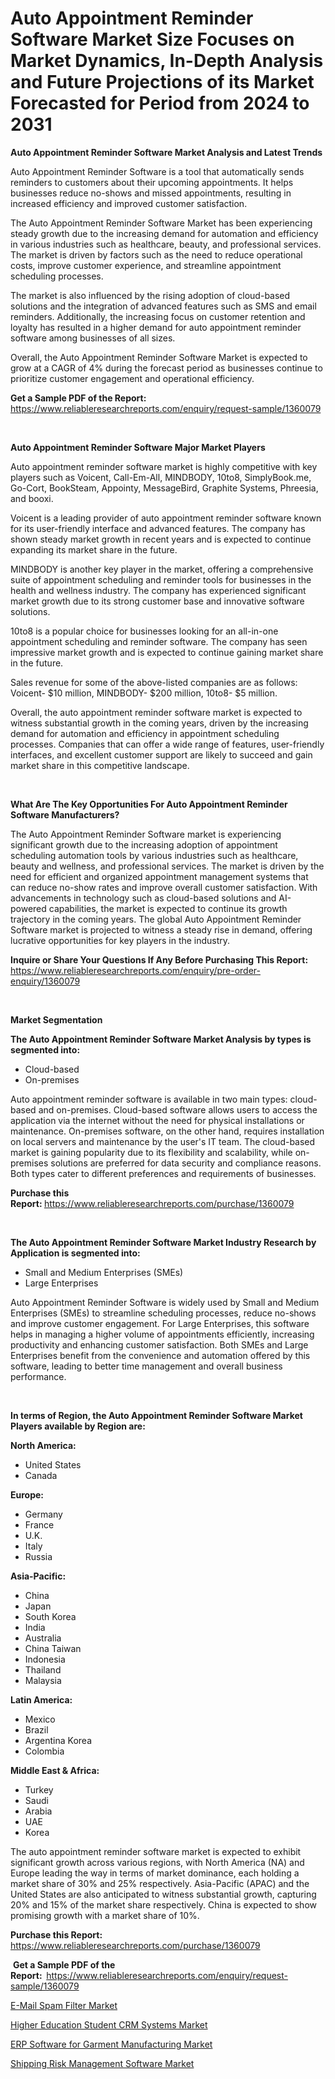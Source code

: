 <p><h1>Auto Appointment Reminder Software Market Size Focuses on Market Dynamics, In-Depth Analysis and Future Projections of its Market Forecasted for Period from 2024 to 2031</h1></p><p><strong>Auto Appointment Reminder Software Market Analysis and Latest Trends</strong></p>
<p><p>Auto Appointment Reminder Software is a tool that automatically sends reminders to customers about their upcoming appointments. It helps businesses reduce no-shows and missed appointments, resulting in increased efficiency and improved customer satisfaction.</p><p>The Auto Appointment Reminder Software Market has been experiencing steady growth due to the increasing demand for automation and efficiency in various industries such as healthcare, beauty, and professional services. The market is driven by factors such as the need to reduce operational costs, improve customer experience, and streamline appointment scheduling processes.</p><p>The market is also influenced by the rising adoption of cloud-based solutions and the integration of advanced features such as SMS and email reminders. Additionally, the increasing focus on customer retention and loyalty has resulted in a higher demand for auto appointment reminder software among businesses of all sizes.</p><p>Overall, the Auto Appointment Reminder Software Market is expected to grow at a CAGR of 4% during the forecast period as businesses continue to prioritize customer engagement and operational efficiency.</p></p>
<p><strong>Get a Sample PDF of the Report:&nbsp;</strong> <a href="https://www.reliableresearchreports.com/enquiry/request-sample/1360079">https://www.reliableresearchreports.com/enquiry/request-sample/1360079</a></p>
<p>&nbsp;</p>
<p><strong>Auto Appointment Reminder Software Major Market Players</strong></p>
<p><p>Auto appointment reminder software market is highly competitive with key players such as Voicent, Call-Em-All, MINDBODY, 10to8, SimplyBook.me, Go-Cort, BookSteam, Appointy, MessageBird, Graphite Systems, Phreesia, and booxi.</p><p>Voicent is a leading provider of auto appointment reminder software known for its user-friendly interface and advanced features. The company has shown steady market growth in recent years and is expected to continue expanding its market share in the future.</p><p>MINDBODY is another key player in the market, offering a comprehensive suite of appointment scheduling and reminder tools for businesses in the health and wellness industry. The company has experienced significant market growth due to its strong customer base and innovative software solutions.</p><p>10to8 is a popular choice for businesses looking for an all-in-one appointment scheduling and reminder software. The company has seen impressive market growth and is expected to continue gaining market share in the future.</p><p>Sales revenue for some of the above-listed companies are as follows: Voicent- $10 million, MINDBODY- $200 million, 10to8- $5 million.</p><p>Overall, the auto appointment reminder software market is expected to witness substantial growth in the coming years, driven by the increasing demand for automation and efficiency in appointment scheduling processes. Companies that can offer a wide range of features, user-friendly interfaces, and excellent customer support are likely to succeed and gain market share in this competitive landscape.</p></p>
<p>&nbsp;</p>
<p><strong>What Are The Key Opportunities For Auto Appointment Reminder Software Manufacturers?</strong></p>
<p><p>The Auto Appointment Reminder Software market is experiencing significant growth due to the increasing adoption of appointment scheduling automation tools by various industries such as healthcare, beauty and wellness, and professional services. The market is driven by the need for efficient and organized appointment management systems that can reduce no-show rates and improve overall customer satisfaction. With advancements in technology such as cloud-based solutions and AI-powered capabilities, the market is expected to continue its growth trajectory in the coming years. The global Auto Appointment Reminder Software market is projected to witness a steady rise in demand, offering lucrative opportunities for key players in the industry.</p></p>
<p><strong>Inquire or Share Your Questions If Any Before Purchasing This Report:</strong> <a href="https://www.reliableresearchreports.com/enquiry/pre-order-enquiry/1360079">https://www.reliableresearchreports.com/enquiry/pre-order-enquiry/1360079</a></p>
<p>&nbsp;</p>
<p><strong>Market Segmentation</strong></p>
<p><strong>The Auto Appointment Reminder Software Market Analysis by types is segmented into:</strong></p>
<p><ul><li>Cloud-based</li><li>On-premises</li></ul></p>
<p><p>Auto appointment reminder software is available in two main types: cloud-based and on-premises. Cloud-based software allows users to access the application via the internet without the need for physical installations or maintenance. On-premises software, on the other hand, requires installation on local servers and maintenance by the user's IT team. The cloud-based market is gaining popularity due to its flexibility and scalability, while on-premises solutions are preferred for data security and compliance reasons. Both types cater to different preferences and requirements of businesses.</p></p>
<p><strong>Purchase this Report:&nbsp;</strong><a href="https://www.reliableresearchreports.com/purchase/1360079">https://www.reliableresearchreports.com/purchase/1360079</a></p>
<p>&nbsp;</p>
<p><strong>The Auto Appointment Reminder Software Market Industry Research by Application is segmented into:</strong></p>
<p><ul><li>Small and Medium Enterprises (SMEs)</li><li>Large Enterprises</li></ul></p>
<p><p>Auto Appointment Reminder Software is widely used by Small and Medium Enterprises (SMEs) to streamline scheduling processes, reduce no-shows and improve customer engagement. For Large Enterprises, this software helps in managing a higher volume of appointments efficiently, increasing productivity and enhancing customer satisfaction. Both SMEs and Large Enterprises benefit from the convenience and automation offered by this software, leading to better time management and overall business performance.</p></p>
<p>&nbsp;</p>
<p><strong>In terms of Region, the Auto Appointment Reminder Software Market Players available by Region are:</strong></p>
<p>
    <p> <strong> North America: </strong>
        <ul>
            <li>United States</li>
            <li>Canada</li>
        </ul>
        </p> 
    <p> <strong> Europe: </strong>
        <ul>
            <li>Germany</li>
            <li>France</li>
            <li>U.K.</li>
            <li>Italy</li>
            <li>Russia</li>
        </ul>
        </p> 
    <p> <strong> Asia-Pacific: </strong>
        <ul>
            <li>China</li>
            <li>Japan</li>
            <li>South Korea</li>
            <li>India</li>
            <li>Australia</li>
            <li>China Taiwan</li>
            <li>Indonesia</li>
            <li>Thailand</li>
            <li>Malaysia</li>
        </ul>
        </p> 
    <p> <strong> Latin America: </strong>
        <ul>
            <li>Mexico</li>
            <li>Brazil</li>
            <li>Argentina Korea</li>
            <li>Colombia</li>
        </ul>
        </p> 
    <p> <strong> Middle East & Africa: </strong>
        <ul>
            <li>Turkey</li>
            <li>Saudi</li>
            <li>Arabia</li>
            <li>UAE</li>
            <li>Korea</li>
        </ul>
    </p>
    </p>
<p><p>The auto appointment reminder software market is expected to exhibit significant growth across various regions, with North America (NA) and Europe leading the way in terms of market dominance, each holding a market share of 30% and 25% respectively. Asia-Pacific (APAC) and the United States are also anticipated to witness substantial growth, capturing 20% and 15% of the market share respectively. China is expected to show promising growth with a market share of 10%.</p></p>
<p><strong>Purchase this Report: </strong><a href="https://www.reliableresearchreports.com/purchase/1360079">https://www.reliableresearchreports.com/purchase/1360079</a></p>
<p>&nbsp;<strong>Get a Sample PDF of the Report:&nbsp;&nbsp;</strong><a href="https://www.reliableresearchreports.com/enquiry/request-sample/1360079">https://www.reliableresearchreports.com/enquiry/request-sample/1360079</a></p>
<p><strong></strong></p>
<p><p><a href="https://github.com/gamblestampleyjenny50m5sl6/Market-Research-Report-List-1/blob/main/e-mail-spam-filter-market.md">E-Mail Spam Filter Market</a></p><p><a href="https://github.com/wwwkeltoum/Market-Research-Report-List-1/blob/main/higher-education-student-crm-systems-market.md">Higher Education Student CRM Systems Market</a></p><p><a href="https://github.com/nicholepatriciadoylenwnrjr0/Market-Research-Report-List-1/blob/main/erp-software-for-garment-manufacturing-market.md">ERP Software for Garment Manufacturing Market</a></p><p><a href="https://github.com/joannesouthgate/Market-Research-Report-List-1/blob/main/shipping-risk-management-software-market.md">Shipping Risk Management Software Market</a></p></p>
